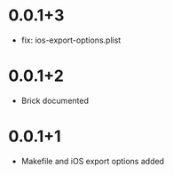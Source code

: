 # 0.0.1+3

- fix: ios-export-options.plist

# 0.0.1+2

- Brick documented

# 0.0.1+1

- Makefile and iOS export options added
